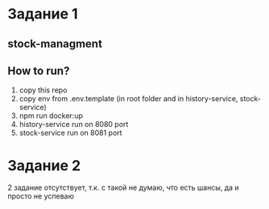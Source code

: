 # Задание 1
## stock-managment
## How to run?
1. copy this repo
2. copy env from .env.template (in root folder and in history-service, stock-service)
3. npm run docker:up
4. history-service run on 8080 port
5. stock-service run on 8081 port

# Задание 2
2 задание отсутствует, т.к. с такой не думаю, что есть шансы, да и просто не успеваю
